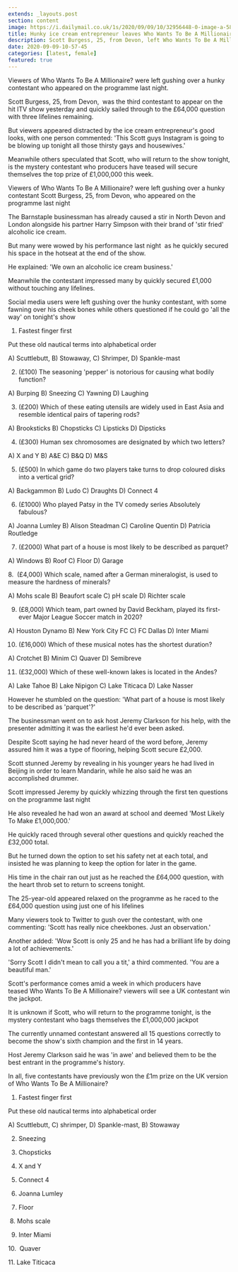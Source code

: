 ```yaml
---
extends: _layouts.post
section: content
image: https://i.dailymail.co.uk/1s/2020/09/09/10/32956448-0-image-a-58_1599644109155.jpg 
title: Hunky ice cream entrepreneur leaves Who Wants To Be A Millionaire? viewers hot under the collar 
description: Scott Burgess, 25, from Devon, left Who Wants To Be A Millionaire? viewers hot under the collar last night. The contestant raced through the first 10 questions on the programme. 
date: 2020-09-09-10-57-45 
categories: [latest, female] 
featured: true 
--- 
```

Viewers of Who Wants To Be A Millionaire? were left gushing over a hunky  contestant who appeared on the programme last night.

Scott Burgess, 25, from Devon,  was the third contestant to appear on the hit ITV show yesterday and quickly sailed through to the £64,000 question with three lifelines remaining.

But viewers appeared distracted by the ice cream entrepreneur's good looks, with one person commented: 'This Scott guys Instagram is going to be blowing up tonight all those thirsty gays and housewives.'

Meanwhile others speculated that Scott, who will return to the show tonight, is the mystery contestant who producers have teased will secure themselves the top prize of £1,000,000 this week.

Viewers of Who Wants To Be A Millionaire? were left gushing over a hunky contestant Scott Burgess, 25, from Devon, who appeared on the programme last night

The Barnstaple businessman has already caused a stir in North Devon and London alongside his partner Harry Simpson with their brand of 'stir fried' alcoholic ice cream. 

But many were wowed by his performance last night  as he quickly secured his space in the hotseat at the end of the show. 

He explained: 'We own an alcoholic ice cream business.'

Meanwhile the contestant impressed many by quickly secured £1,000 without touching any lifelines.  















Social media users were left gushing over the hunky contestant, with some fawning over his cheek bones while others questioned if he could go 'all the way' on tonight's show 

1. Fastest finger first

Put these old nautical terms into alphabetical order

A) Scuttlebutt, B) Stowaway, C) Shrimper, D) Spankle-mast

2. (£100) The seasoning 'pepper' is notorious for causing what bodily function?

A) Burping B) Sneezing C) Yawning D) Laughing 

3. (£200) Which of these eating utensils are widely used in East Asia and resemble identical pairs of tapering rods? 

A) Brooksticks B) Chopsticks C) Lipsticks D) Dipsticks 

4. (£300) Human sex chromosomes are designated by which two letters?

A) X and Y B) A&E C) B&Q D) M&S 

5. (£500) In which game do two players take turns to drop coloured disks into a vertical grid?

A) Backgammon B) Ludo C) Draughts D) Connect 4 

6. (£1000) Who played Patsy in the TV comedy series Absolutely fabulous? 

A) Joanna Lumley B) Alison Steadman C) Caroline Quentin D) Patricia Routledge 

7. (£2000) What part of a house is most likely to be described as parquet?

A) Windows B) Roof C) Floor D) Garage 

8.  (£4,000) Which scale, named after a German mineralogist, is used to measure the hardness of minerals?

A) Mohs scale B) Beaufort scale C) pH scale D) Richter scale

9. (£8,000) Which team, part owned by David Beckham, played its first-ever Major League Soccer match in 2020?

A) Houston Dynamo B) New York City FC C) FC Dallas D) Inter Miami 

10. (£16,000) Which of these musical notes has the shortest duration?

A) Crotchet B) Minim C) Quaver D) Semibreve 

11. (£32,000) Which of these well-known lakes is located in the Andes? 

A) Lake Tahoe B) Lake Nipigon C) Lake Titicaca D) Lake Nasser 

However he stumbled on the question: 'What part of a house is most likely to be described as 'parquet'?'

The businessman went on to ask host Jeremy Clarkson for his help, with the presenter admitting it was the earliest he'd ever been asked.

Despite Scott saying he had never heard of the word before, Jeremy assured him it was a type of flooring, helping Scott secure £2,000.  

Scott stunned Jeremy by revealing in his younger years he had lived in Beijing in order to learn Mandarin, while he also said he was an accomplished drummer. 

Scott impressed Jeremy by quickly whizzing through the first ten questions on the programme last night 

He also revealed he had won an award at school and deemed 'Most Likely To Make £1,000,000.' 

He quickly raced through several other questions and quickly reached the £32,000 total.

But he turned down the option to set his safety net at each total, and insisted he was planning to keep the option for later in the game.

His time in the chair ran out just as he reached the £64,000 question, with the heart throb set to return to screens tonight. 

The 25-year-old appeared relaxed on the programme as he raced to the £64,000 question using just one of his lifelines 

Many viewers took to Twitter to gush over the contestant, with one commenting: 'Scott has really nice cheekbones. Just an observation.'

Another added: 'Wow Scott is only 25 and he has had a brilliant life by doing a lot of achievements.'

'Sorry Scott I didn't mean to call you a tit,' a third commented. 'You are a beautiful man.' 

Scott's performance comes amid a week in which producers have teased Who Wants To Be A Millionaire? viewers will see a UK contestant win the jackpot.

It is unknown if Scott, who will return to the programme tonight, is the mystery contestant who bags themselves the £1,000,000 jackpot 

The currently unnamed contestant answered all 15 questions correctly to become the show's sixth champion and the first in 14 years. 

Host Jeremy Clarkson said he was 'in awe' and believed them to be the best entrant in the programme's history.

In all, five contestants have previously won the £1m prize on the UK version of Who Wants To Be A Millionaire? 

1. Fastest finger first

Put these old nautical terms into alphabetical order

A) Scuttlebutt, C) shrimper, D) Spankle-mast, B) Stowaway

2. Sneezing 

3. Chopsticks 

4. X and Y 

5. Connect 4 

6. Joanna Lumley 

7. Floor

 8. Mohs scale 

9. Inter Miami 

10.  Quaver

11. Lake Titicaca 

